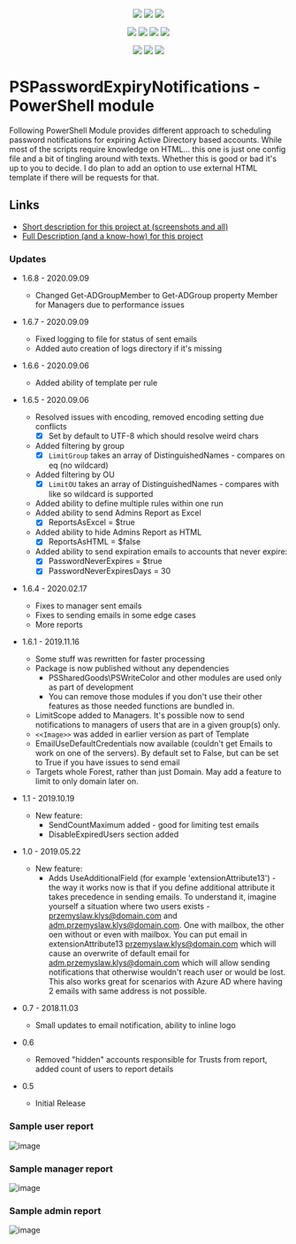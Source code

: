 <p align="center">
  <a href="https://www.powershellgallery.com/packages/PSPasswordExpiryNotifications"><img src="https://img.shields.io/powershellgallery/v/PSPasswordExpiryNotifications.svg"></a>
  <a href="https://www.powershellgallery.com/packages/PSPasswordExpiryNotifications"><img src="https://img.shields.io/powershellgallery/vpre/PSPasswordExpiryNotifications.svg?label=powershell%20gallery%20preview&colorB=yellow"></a>
  <a href="https://github.com/EvotecIT/PSPasswordExpiryNotifications"><img src="https://img.shields.io/github/license/EvotecIT/PSPasswordExpiryNotifications.svg"></a>
</p>

<p align="center">
  <a href="https://www.powershellgallery.com/packages/PSPasswordExpiryNotifications"><img src="https://img.shields.io/powershellgallery/p/PSPasswordExpiryNotifications.svg"></a>
  <a href="https://github.com/EvotecIT/PSPasswordExpiryNotifications"><img src="https://img.shields.io/github/languages/top/evotecit/PSPasswordExpiryNotifications.svg"></a>
  <a href="https://github.com/EvotecIT/PSPasswordExpiryNotifications"><img src="https://img.shields.io/github/languages/code-size/evotecit/PSPasswordExpiryNotifications.svg"></a>
  <a href="https://github.com/EvotecIT/PSPasswordExpiryNotifications"><img src="https://img.shields.io/powershellgallery/dt/PSPasswordExpiryNotifications.svg"></a>
</p>

<p align="center">
  <a href="https://twitter.com/PrzemyslawKlys"><img src="https://img.shields.io/twitter/follow/PrzemyslawKlys.svg?label=Twitter%20%40PrzemyslawKlys&style=social"></a>
  <a href="https://evotec.xyz/hub"><img src="https://img.shields.io/badge/Blog-evotec.xyz-2A6496.svg"></a>
  <a href="https://www.linkedin.com/in/pklys"><img src="https://img.shields.io/badge/LinkedIn-pklys-0077B5.svg?logo=LinkedIn"></a>
</p>

# PSPasswordExpiryNotifications - PowerShell module

Following PowerShell Module provides different approach to scheduling password notifications for expiring Active Directory based accounts. While most of the scripts require knowledge on HTML... this one is just one config file and a bit of tingling around with texts. Whether this is good or bad it's up to you to decide. I do plan to add an option to use external HTML template if there will be requests for that.

## Links

- [Short description for this project at (screenshots and all)](https://evotec.xyz/just-different-approach-to-active-directory-password-notifications/)
- [Full Description (and a know-how) for this project](https://evotec.xyz/hub/scripts/pspasswordexpirynotifications-powershell-module/)

### Updates

- 1.6.8 - 2020.09.09
  - Changed Get-ADGroupMember to Get-ADGroup property Member for Managers due to performance issues
- 1.6.7 - 2020.09.09
  - Fixed logging to file for status of sent emails
  - Added auto creation of logs directory if it's missing
- 1.6.6 - 2020.09.06
  - Added ability of template per rule
- 1.6.5 - 2020.09.06
  - Resolved issues with encoding, removed encoding setting due conflicts
    - [x] Set by default to UTF-8 which should resolve weird chars
  - Added filtering by group
    - [x] `LimitGroup` takes an array of DistinguishedNames - compares on eq (no wildcard)
  - Added filtering by OU
    - [x] `LimitOU` takes an array of DistinguishedNames - compares with like so wildcard is supported
  - Added ability to define multiple rules within one run
  - Added ability to send Admins Report as Excel
    - [x] ReportsAsExcel = $true
  - Added ability to hide Admins Report as HTML
    - [x] ReportsAsHTML = $false
  - Added ability to send expiration emails to accounts that never expire:
    - [x] PasswordNeverExpires     = $true
    - [x] PasswordNeverExpiresDays = 30

- 1.6.4 - 2020.02.17
  - Fixes to manager sent emails
  - Fixes to sending emails in some edge cases
  - More reports

- 1.6.1 - 2019.11.16
  - Some stuff was rewritten for faster processing
  - Package is now published without any dependencies
    - PSSharedGoods\PSWriteColor and other modules are used only as part of development
    - You can remove those modules if you don't use their other features as those needed functions are bundled in.
  - LimitScope added to Managers. It's possible now to send notifications to managers of users that are in a given group(s) only.
  - `<<Image>>` was added in earlier version as part of Template
  - EmailUseDefaultCredentials now available (couldn't get Emails to work on one of the servers). By default set to False, but can be set to True if you have issues to send email
  - Targets whole Forest, rather than just Domain. May add a feature to limit to only domain later on.

- 1.1 - 2019.10.19
  - New feature:
    - SendCountMaximum added - good for limiting test emails
    - DisableExpiredUsers section added
- 1.0 - 2019.05.22
  - New feature:
    - Adds UseAdditionalField (for example 'extensionAttribute13') - the way it works now is that if you define additional attribute it takes precedence in sending emails.
To understand it, imagine yourself a situation where two users exists - przemyslaw.klys@domain.com and adm.przemyslaw.klys@domain.com.
One with mailbox, the other oen without or even with mailbox.
You can put email in extensionAttribute13 przemyslaw.klys@domain.com which will cause an overwrite of default email for adm.przemyslaw.klys@domain.com which will allow sending notifications that otherwise wouldn't reach user or would be lost.
This also works great for scenarios with Azure AD where having 2 emails with same address is not possible.
- 0.7 - 2018.11.03
  - Small updates to email notification, ability to inline logo
- 0.6
  - Removed "hidden" accounts responsible for Trusts from report, added count of users to report details
- 0.5
  - Initial Release

### Sample user report

![image](https://evotec.xyz/wp-content/uploads/2018/05/img_5b05821cbc2f6.png)

### Sample manager report

![image](https://evotec.xyz/wp-content/uploads/2018/05/img_5b05816f62291.png)

### Sample admin report

![image](https://evotec.xyz/wp-content/uploads/2018/05/img_5b05807017c06.png)
